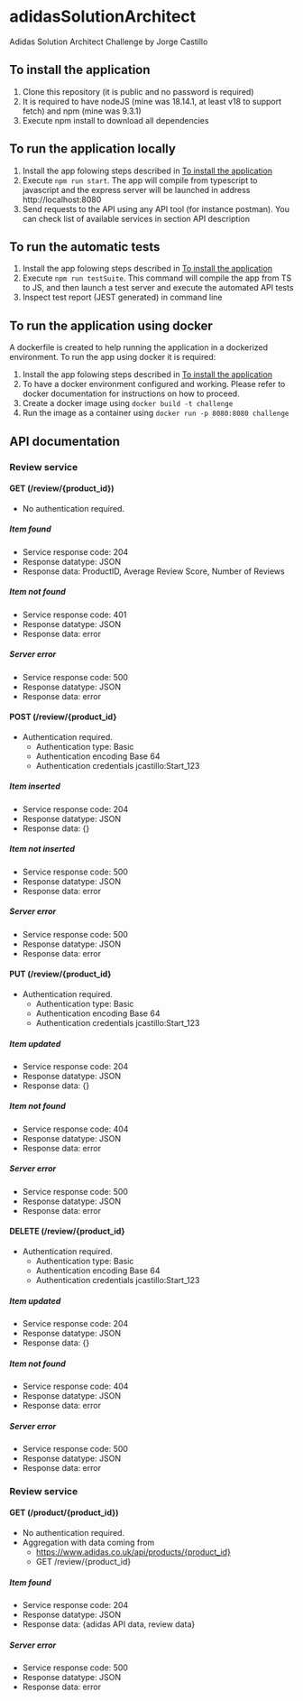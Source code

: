 # adidasSolutionArchitect
Adidas Solution Architect Challenge by Jorge Castillo

## To install the application
1. Clone this repository (it is public and no password is required)
2. It is required to have nodeJS (mine was 18.14.1, at least v18 to support fetch) and npm (mine was 9.3.1)
3. Execute npm install to download all dependencies

## To run the application locally
1. Install the app folowing steps described in [To install the application](#to-install-the-application)
2. Execute `npm run start`. The app will compile from typescript to javascript and the express server will be launched in address http://localhost:8080
3. Send requests to the API using any API tool (for instance postman). You can check list of available services in section API description

## To run the automatic tests
1. Install the app folowing steps described in [To install the application](#to-install-the-application)
2. Execute `npm run testSuite`. This command will compile the app from TS to JS, and then launch a test server and execute the automated API tests
3. Inspect test report (JEST generated) in command line

## To run the application using docker
A dockerfile is created to help running the application in a dockerized environment. To run the app using docker it is required:
1. Install the app folowing steps described in [To install the application](#to-install-the-application)
2. To have a docker environment configured and working. Please refer to docker documentation for instructions on how to proceed.
3. Create a docker image using `docker build -t challenge`
4. Run the image as a container using `docker run -p 8080:8080 challenge`

## API documentation

### Review service
#### GET (/review/{product_id})
* No authentication required.
##### Item found
* Service response code: 204
* Response datatype: JSON
* Response data: ProductID, Average Review Score, Number of Reviews
##### Item not found
* Service response code: 401
* Response datatype: JSON
* Response data: error
##### Server error
* Service response code: 500
* Response datatype: JSON
* Response data: error

#### POST (/review/{product_id}
* Authentication required.
  * Authentication type: Basic
  * Authentication encoding Base 64
  * Authentication credentials jcastillo:Start_123
##### Item inserted
* Service response code: 204
* Response datatype: JSON
* Response data: {}
##### Item not inserted
* Service response code: 500
* Response datatype: JSON
* Response data: error
##### Server error
* Service response code: 500
* Response datatype: JSON
* Response data: error

#### PUT (/review/{product_id}
* Authentication required.
  * Authentication type: Basic
  * Authentication encoding Base 64
  * Authentication credentials jcastillo:Start_123
##### Item updated
* Service response code: 204
* Response datatype: JSON
* Response data: {}
##### Item not found
* Service response code: 404
* Response datatype: JSON
* Response data: error
##### Server error
* Service response code: 500
* Response datatype: JSON
* Response data: error

#### DELETE (/review/{product_id}
* Authentication required.
  * Authentication type: Basic
  * Authentication encoding Base 64
  * Authentication credentials jcastillo:Start_123
##### Item updated
* Service response code: 204
* Response datatype: JSON
* Response data: {}
##### Item not found
* Service response code: 404
* Response datatype: JSON
* Response data: error
##### Server error
* Service response code: 500
* Response datatype: JSON
* Response data: error

### Review service
#### GET (/product/{product_id})
* No authentication required.
* Aggregation with data coming from
  * https://www.adidas.co.uk/api/products/{product_id}
  * GET /review/{product_id}
##### Item found
* Service response code: 204
* Response datatype: JSON
* Response data: {adidas API data, review data}
##### Server error
* Service response code: 500
* Response datatype: JSON
* Response data: error

